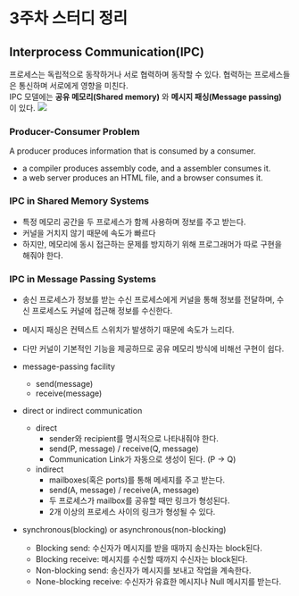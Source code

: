 # 3주차 스터디 정리

## Interprocess Communication(IPC)
프로세스는 독립적으로 동작하거나 서로 협력하며 동작할 수 있다. 협력하는 프로세스들은 통신하며 서로에게 영향을 미친다.   
IPC 모델에는 **공유 메모리(Shared memory)** 와 **메시지 패싱(Message passing)** 이 있다.
<img src="../img/os-week3-1.png"/>
  

### Producer-Consumer Problem 
A producer produces information that is consumed by a consumer.
- a compiler produces assembly code, and a assembler consumes it.
- a web server produces an HTML file, and a browser consumes it.
  

### IPC in Shared Memory Systems
- 특정 메모리 공간을 두 프로세스가 함께 사용하며 정보를 주고 받는다. 
- 커널을 거치지 않기 때문에 속도가 빠르다 
- 하지만, 메모리에 동시 접근하는 문제를 방지하기 위해 프로그래머가 따로 구현을 해줘야 한다. 
  
  
### IPC in Message Passing Systems
- 송신 프로세스가 정보를 받는 수신 프로세스에게 커널을 통해 정보를 전달하며, 수신 프로세스도 커널에 접근해 정보를 수신한다. 
- 메시지 패싱은 컨텍스트 스위치가 발생하기 때문에 속도가 느리다. 
- 다만 커널이 기본적인 기능을 제공하므로 공유 메모리 방식에 비해선 구현이 쉽다.
  
- message-passing facility 
  - send(message)
  - receive(message)
  
- direct or indirect communication
  - direct
    - sender와 recipient를 명시적으로 나타내줘야 한다. 
    - send(P, message) / receive(Q, message)
    - Communication Link가 자동으로 생성이 된다. (P -> Q)
  - indirect 
    - mailboxes(혹은 ports)를 통해 메세지를 주고 받는다. 
    - send(A, message) / receive(A, message)
    - 두 프로세스가 mailbox를 공유할 때만 링크가 형성된다. 
    - 2개 이상의 프로세스 사이의 링크가 형성될 수 있다. 
  
- synchronous(blocking) or asynchronous(non-blocking)
  - Blocking send: 수신자가 메시지를 받을 때까지 송신자는 block된다.
  - Blocking receive: 메시지를 수신할 때까지 수신자는 block된다.
  - Non-blocking send: 송신자가 메시지를 보내고 작업을 계속한다.
  - None-blocking receive: 수신자가 유효한 메시지나 Null 메시지를 받는다.









